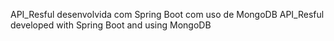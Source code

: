 API_Resful desenvolvida com Spring Boot com uso de MongoDB
API_Resful developed with Spring Boot and using MongoDB
